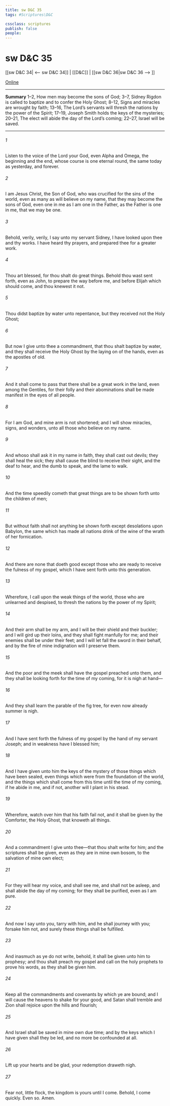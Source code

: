 ```yaml
---
title: sw D&C 35
tags: #Scriptures\D&C

cssclass: scriptures
publish: false
people:
---
```


# sw D&C 35
[[sw D&C 34| <-- sw D&C 34]] | [[D&C]] | [[sw D&C 36|sw D&C 36 --> ]]

[Online](https://churchofjesuschrist.org/study/scriptures/dc-testament/dc/35?lang=eng)

---
__Summary__
1–2, How men may become the sons of God; 3–7, Sidney Rigdon is called to baptize and to confer the Holy Ghost; 8–12, Signs and miracles are wrought by faith; 13–16, The Lord’s servants will thresh the nations by the power of the Spirit; 17–19, Joseph Smith holds the keys of the mysteries; 20–21, The elect will abide the day of the Lord’s coming; 22–27, Israel will be saved.

---
###### 1 
Listen to the voice of the Lord your God, even Alpha and Omega, the beginning and the end, whose course is one eternal round, the same today as yesterday, and forever.

###### 2 
I am Jesus Christ, the Son of God, who was crucified for the sins of the world, even as many as will believe on my name, that they may become the sons of God, even one in me as I am one in the Father, as the Father is one in me, that we may be one.

###### 3 
Behold, verily, verily, I say unto my servant Sidney, I have looked upon thee and thy works. I have heard thy prayers, and prepared thee for a greater work.

###### 4 
Thou art blessed, for thou shalt do great things. Behold thou wast sent forth, even as John, to prepare the way before me, and before Elijah which should come, and thou knewest it not.

###### 5 
Thou didst baptize by water unto repentance, but they received not the Holy Ghost;

###### 6 
But now I give unto thee a commandment, that thou shalt baptize by water, and they shall receive the Holy Ghost by the laying on of the hands, even as the apostles of old.

###### 7 
And it shall come to pass that there shall be a great work in the land, even among the Gentiles, for their folly and their abominations shall be made manifest in the eyes of all people.

###### 8 
For I am God, and mine arm is not shortened; and I will show miracles, signs, and wonders, unto all those who believe on my name.

###### 9 
And whoso shall ask it in my name in faith, they shall cast out devils; they shall heal the sick; they shall cause the blind to receive their sight, and the deaf to hear, and the dumb to speak, and the lame to walk.

###### 10 
And the time speedily cometh that great things are to be shown forth unto the children of men;

###### 11 
But without faith shall not anything be shown forth except desolations upon Babylon, the same which has made all nations drink of the wine of the wrath of her fornication.

###### 12 
And there are none that doeth good except those who are ready to receive the fulness of my gospel, which I have sent forth unto this generation.

###### 13 
Wherefore, I call upon the weak things of the world, those who are unlearned and despised, to thresh the nations by the power of my Spirit;

###### 14 
And their arm shall be my arm, and I will be their shield and their buckler; and I will gird up their loins, and they shall fight manfully for me; and their enemies shall be under their feet; and I will let fall the sword in their behalf, and by the fire of mine indignation will I preserve them.

###### 15 
And the poor and the meek shall have the gospel preached unto them, and they shall be looking forth for the time of my coming, for it is nigh at hand—

###### 16 
And they shall learn the parable of the fig tree, for even now already summer is nigh.

###### 17 
And I have sent forth the fulness of my gospel by the hand of my servant Joseph; and in weakness have I blessed him;

###### 18 
And I have given unto him the keys of the mystery of those things which have been sealed, even things which were from the foundation of the world, and the things which shall come from this time until the time of my coming, if he abide in me, and if not, another will I plant in his stead.

###### 19 
Wherefore, watch over him that his faith fail not, and it shall be given by the Comforter, the Holy Ghost, that knoweth all things.

###### 20 
And a commandment I give unto thee—that thou shalt write for him; and the scriptures shall be given, even as they are in mine own bosom, to the salvation of mine own elect;

###### 21 
For they will hear my voice, and shall see me, and shall not be asleep, and shall abide the day of my coming; for they shall be purified, even as I am pure.

###### 22 
And now I say unto you, tarry with him, and he shall journey with you; forsake him not, and surely these things shall be fulfilled.

###### 23 
And inasmuch as ye do not write, behold, it shall be given unto him to prophesy; and thou shalt preach my gospel and call on the holy prophets to prove his words, as they shall be given him.

###### 24 
Keep all the commandments and covenants by which ye are bound; and I will cause the heavens to shake for your good, and Satan shall tremble and Zion shall rejoice upon the hills and flourish;

###### 25 
And Israel shall be saved in mine own due time; and by the keys which I have given shall they be led, and no more be confounded at all.

###### 26 
Lift up your hearts and be glad, your redemption draweth nigh.

###### 27 
Fear not, little flock, the kingdom is yours until I come. Behold, I come quickly. Even so. Amen.

